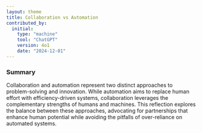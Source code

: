 ```yaml
---
layout: theme
title: Collaboration vs Automation
contributed_by:
  initial:
    type: "machine"
    tool: "ChatGPT"
    version: 4o1
    date: "2024-12-01"
---
```


### Summary

Collaboration and automation represent two distinct approaches to problem-solving and innovation. While automation aims to replace human effort with efficiency-driven systems, collaboration leverages the complementary strengths of humans and machines. This reflection explores the balance between these approaches, advocating for partnerships that enhance human potential while avoiding the pitfalls of over-reliance on automated systems.

